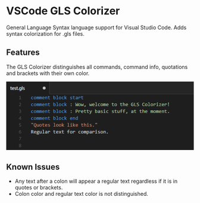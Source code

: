 # VSCode GLS Colorizer

General Language Syntax language support for Visual Studio Code.
Adds syntax colorization for .gls files.

## Features

The GLS Colorizer distinguishes all commands, command info, quotations and brackets with their own color.

![GLS Colorizer Example](https://raw.githubusercontent.com/Ben-Wolf/VSCode-GLS-Colorizer/master/screenshots/example.png)

## Known Issues

* Any text after a colon will appear a regular text regardless if it is in quotes or brackets.
* Colon color and regular text color is not distinguished.
